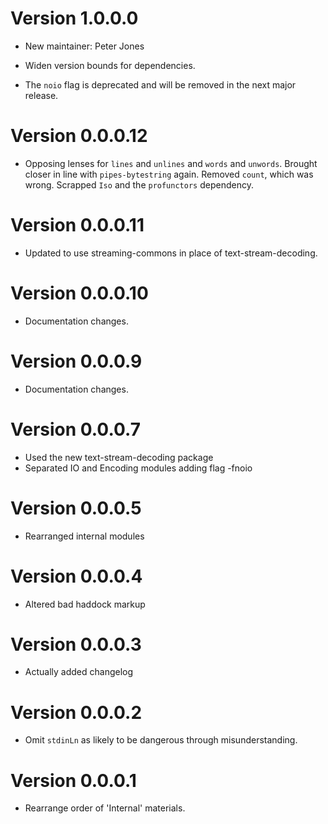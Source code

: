 # Version 1.0.0.0

* New maintainer: Peter Jones

* Widen version bounds for dependencies.

* The `noio` flag is deprecated and will be removed in the next major release.

# Version 0.0.0.12

* Opposing lenses for `lines` and `unlines` and `words` and `unwords`.
  Brought closer in line with `pipes-bytestring` again. Removed `count`, which
  was wrong. Scrapped `Iso` and the `profunctors` dependency.

# Version 0.0.0.11

* Updated to use streaming-commons in place of text-stream-decoding.

# Version 0.0.0.10

* Documentation changes.


# Version 0.0.0.9

* Documentation changes.

# Version 0.0.0.7

 * Used the new text-stream-decoding package
 * Separated IO and Encoding modules adding flag -fnoio

 # Version 0.0.0.5

 * Rearranged internal modules


 # Version 0.0.0.4

 * Altered bad haddock markup


 # Version 0.0.0.3

 * Actually added changelog


 # Version 0.0.0.2

 * Omit `stdinLn` as likely to be dangerous through misunderstanding.


 # Version 0.0.0.1

 * Rearrange order of 'Internal' materials.
